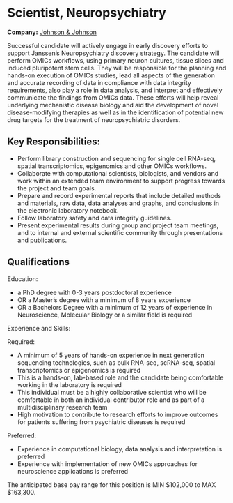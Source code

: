 # Scientist, Neuropsychiatry

**Company:** [Johnson & Johnson][company]

Successful candidate will actively engage in early discovery efforts to support Janssen’s Neuropsychiatry discovery strategy. The candidate will perform OMICs workflows, using primary neuron cultures, tissue slices and induced pluripotent stem cells. They will be responsible for the planning and hands-on execution of OMICs studies, lead all aspects of the generation and accurate recording of data in compliance with data integrity requirements, also play a role in data analysis, and interpret and effectively communicate the findings from OMICs data.
These efforts will help reveal underlying mechanistic disease biology and aid the development of novel disease-modifying therapies as well as in the identification of potential new drug targets for the treatment of neuropsychiatric disorders.

## Key Responsibilities:

-   Perform library construction and sequencing for single cell RNA-seq, spatial transcriptomics, epigenomics and other OMICs workflows.
-   Collaborate with computational scientists, biologists, and vendors and work within an extended team environment to support progress towards the project and team goals.
-   Prepare and record experimental reports that include detailed methods and materials, raw data, data analyses and graphs, and conclusions in the electronic laboratory notebook.
-   Follow laboratory safety and data integrity guidelines.
-   Present experimental results during group and project team meetings, and to internal and external scientific community through presentations and publications.

## Qualifications

Education:

-   a PhD degree with 0-3 years postdoctoral experience
-   OR a Master’s degree with a minimum of 8 years experience
-   OR a Bachelors Degree with a minimum of 12 years of experience in Neuroscience, Molecular Biology or a similar field is required

Experience and Skills:

Required:

-   A minimum of 5 years of hands-on experience in next generation sequencing technologies, such as bulk RNA-seq, scRNA-seq, spatial transcriptomics or epigenomics is required
-   This is a hands-on, lab-based role and the candidate being comfortable working in the laboratory is required
-   This individual must be a highly collaborative scientist who will be comfortable in both an individual contributor role and as part of a multidisciplinary research team
-   High motivation to contribute to research efforts to improve outcomes for patients suffering from psychiatric diseases is required

Preferred:

-   Experience in computational biology, data analysis and interpretation is preferred
-   Experience with implementation of new OMICs approaches for neuroscience applications is preferred

The anticipated base pay range for this position is MIN $102,000 to MAX $163,300.

<!-- LINKS -->

[company]: https://www.jnj.com/
